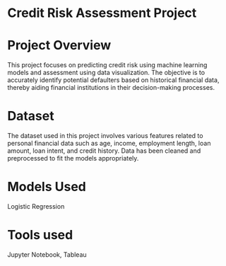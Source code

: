 # Credit Risk Assessment Project

# Project Overview
This project focuses on predicting credit risk using machine learning models and assessment using data visualization. The objective is to accurately identify potential defaulters based on historical financial data, thereby aiding financial institutions in their decision-making processes.

# Dataset
The dataset used in this project involves various features related to personal financial data such as age, income, employment length, loan amount, loan intent, and credit history. Data has been cleaned and preprocessed to fit the models appropriately.

# Models Used
Logistic Regression

# Tools used
Jupyter Notebook, Tableau

